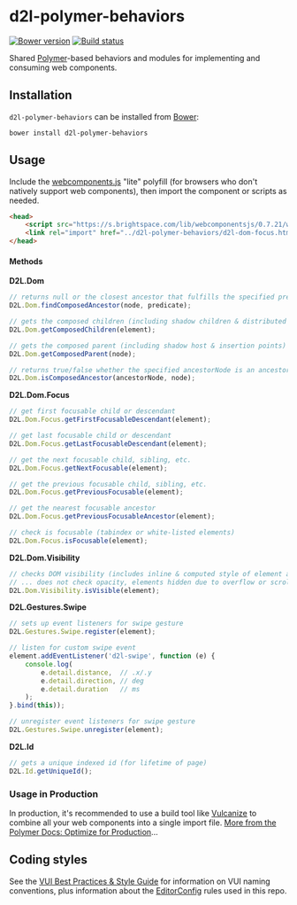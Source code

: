 # d2l-polymer-behaviors
[![Bower version][bower-image]][bower-url]
[![Build status][ci-image]][ci-url]

Shared [Polymer](https://www.polymer-project.org/1.0/)-based behaviors and modules for implementing and consuming web components.

## Installation

`d2l-polymer-behaviors` can be installed from [Bower][bower-url]:
```shell
bower install d2l-polymer-behaviors
```

## Usage

Include the [webcomponents.js](http://webcomponents.org/polyfills/) "lite" polyfill (for browsers who don't natively support web components), then import the component or scripts as needed.

```html
<head>
	<script src="https://s.brightspace.com/lib/webcomponentsjs/0.7.21/webcomponents-lite.min.js"></script>
	<link rel="import" href="../d2l-polymer-behaviors/d2l-dom-focus.html">
</head>
```

#### Methods

**D2L.Dom**

```javascript
// returns null or the closest ancestor that fulfills the specified predicate fxn
D2L.Dom.findComposedAncestor(node, predicate);

// gets the composed children (including shadow children & distributed children)
D2L.Dom.getComposedChildren(element);

// gets the composed parent (including shadow host & insertion points)
D2L.Dom.getComposedParent(node);

// returns true/false whether the specified ancestorNode is an ancestor of node
D2L.Dom.isComposedAncestor(ancestorNode, node);
```

**D2L.Dom.Focus**

```javascript
// get first focusable child or descendant
D2L.Dom.Focus.getFirstFocusableDescendant(element);

// get last focusable child or descendant
D2L.Dom.Focus.getLastFocusableDescendant(element);

// get the next focusable child, sibling, etc.
D2L.Dom.Focus.getNextFocusable(element);

// get the previous focusable child, sibling, etc.
D2L.Dom.Focus.getPreviousFocusable(element);

// get the nearest focusable ancestor
D2L.Dom.Focus.getPreviousFocusableAncestor(element);

// check is focusable (tabindex or white-listed elements)
D2L.Dom.Focus.isFocusable(element);
```

**D2L.Dom.Visibility**

```javascript
// checks DOM visibility (includes inline & computed style of element and ancestors)
// ... does not check opacity, elements hidden due to overflow or scrolled out of view
D2L.Dom.Visibility.isVisible(element);
```

**D2L.Gestures.Swipe**

```javascript
// sets up event listeners for swipe gesture
D2L.Gestures.Swipe.register(element);

// listen for custom swipe event
element.addEventListener('d2l-swipe', function (e) {
	console.log(
		e.detail.distance,  // .x/.y
		e.detail.direction, // deg
		e.detail.duration   // ms
	);
}.bind(this));

// unregister event listeners for swipe gesture
D2L.Gestures.Swipe.unregister(element);
```

**D2L.Id**

```javascript
// gets a unique indexed id (for lifetime of page)
D2L.Id.getUniqueId();
```

### Usage in Production

In production, it's recommended to use a build tool like [Vulcanize](https://github.com/Polymer/vulcanize) to combine all your web components into a single import file. [More from the Polymer Docs: Optimize for Production](https://www.polymer-project.org/1.0/tools/optimize-for-production.html)...

## Coding styles

See the [VUI Best Practices & Style Guide](https://github.com/Brightspace/valence-ui-docs/wiki/Best-Practices-&-Style-Guide) for information on VUI naming conventions, plus information about the [EditorConfig](http://editorconfig.org) rules used in this repo.

[bower-url]: http://bower.io/search/?q=d2l-polymer-behaviors
[bower-image]: https://img.shields.io/bower/v/d2l-polymer-behaviors.svg
[ci-url]: https://travis-ci.org/Brightspace/d2l-polymer-behaviors-ui
[ci-image]: https://travis-ci.org/Brightspace/d2l-polymer-behaviors-ui.svg?branch=master

